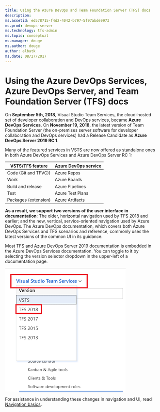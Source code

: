 ```yaml
---
title: Using the Azure DevOps and Team Foundation Server (TFS) docs
description: 
ms.assetid: ed578715-f4d2-4042-b797-5f97abde9973
ms.prod: devops-server
ms.technology: tfs-admin
ms.topic: conceptual
ms.manager: douge
ms.author: douge
author: elbatk
ms.date: 08/27/2017
---
```


# Using the Azure DevOps Services, Azure DevOps Server, and Team Foundation Server (TFS) docs

On **September 5th, 2018**, Visual Studio Team Services, the cloud-hosted set of developer collaboration and DevOps services, became **Azure DevOps Services**. On **November 19, 2018**, the latest version of Team Foundation Server (the on-premises server software for developer collaboration and DevOps services) had a Release Candidate as **Azure DevOps Server 2019 RC 1**.

Many of the featured services in VSTS are now offered as standalone ones in both Azure DevOps Services and Azure DevOps Server RC 1:

|VSTS/TFS feature        |Azure DevOps service |
|------------------------|---------------------|
|Code (Git and TFVC))    | Azure Repos         |
|Work                    | Azure Boards        |
|Build and release       | Azure Pipelines     |
|Test                    | Azure Test Plans    |
|Packages (extension)    | Azure Artifacts     |

**As a result, we support two versions of the user interface in documentation**: The older, horizontal navigation used by TFS 2018 and earlier; and the new, vertical, service-oriented navigation used by Azure DevOps. The Azure DevOps documentation, which covers both Azure DevOps Services and TFS scenarios and reference, commonly uses the latest versions of the common UI in its guidance. 

Most TFS and Azure DevOps Server 2019 documentation is embedded in the Azure DevOps Services documentation. You can toggle to it by selecting the version selector dropdown in the upper-left of a documentation page.

![Documentation version selector](server/_img/version-selector.png)

For assistance in understanding these changes in navigation and UI, read [Navigation basics](/azure/devops/project/navigation/index).







